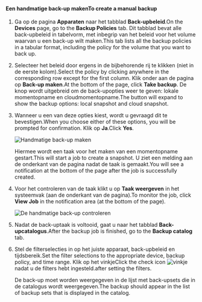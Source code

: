 
<!--author=SharS last changed: 9/15/15-->


#### <a name="to-create-a-manual-backup"></a><span data-ttu-id="fa645-101">Een handmatige back-up maken</span><span class="sxs-lookup"><span data-stu-id="fa645-101">To create a manual backup</span></span>
1. <span data-ttu-id="fa645-102">Ga op de pagina **Apparaten** naar het tabblad **Back-upbeleid**.</span><span class="sxs-lookup"><span data-stu-id="fa645-102">On the **Devices** page, go to the **Backup Policies** tab.</span></span> <span data-ttu-id="fa645-103">Dit tabblad bevat alle back-upbeleid in tabelvorm, met inbegrip van het beleid voor het volume waarvan u een back-up wilt maken.</span><span class="sxs-lookup"><span data-stu-id="fa645-103">This tab lists all the backup policies in a tabular format, including the policy for the volume that you want to back up.</span></span>
2. <span data-ttu-id="fa645-104">Selecteer het beleid door ergens in de bijbehorende rij te klikken (niet in de eerste kolom).</span><span class="sxs-lookup"><span data-stu-id="fa645-104">Select the policy by clicking anywhere in the corresponding row except for the first column.</span></span> <span data-ttu-id="fa645-105">Klik onder aan de pagina op **Back-up maken**.</span><span class="sxs-lookup"><span data-stu-id="fa645-105">At the bottom of the page, click **Take backup**.</span></span> <span data-ttu-id="fa645-106">De knop wordt uitgebreid om de back-upopties weer te geven: lokale momentopname en cloudmomentopname.</span><span class="sxs-lookup"><span data-stu-id="fa645-106">The button will expand to show the backup options: local snapshot and cloud snapshot.</span></span> 
3. <span data-ttu-id="fa645-107">Wanneer u een van deze opties kiest, wordt u gevraagd dit te bevestigen.</span><span class="sxs-lookup"><span data-stu-id="fa645-107">When you choose either of these options, you will be prompted for confirmation.</span></span> <span data-ttu-id="fa645-108">Klik op **Ja**.</span><span class="sxs-lookup"><span data-stu-id="fa645-108">Click **Yes**.</span></span> 
   
    ![Handmatige back-up maken](./media/storsimple-create-manual-backup/HCS_CreateManualBackup1-include.png)
   
    <span data-ttu-id="fa645-110">Hiermee wordt een taak voor het maken van een momentopname gestart.</span><span class="sxs-lookup"><span data-stu-id="fa645-110">This will start a job to create a snapshot.</span></span> <span data-ttu-id="fa645-111">U ziet een melding aan de onderkant van de pagina nadat de taak is gemaakt.</span><span class="sxs-lookup"><span data-stu-id="fa645-111">You will see a notification at the bottom of the page after the job is successfully created.</span></span>
4. <span data-ttu-id="fa645-112">Voor het controleren van de taak klikt u op **Taak weergeven** in het systeemvak (aan de onderkant van de pagina).</span><span class="sxs-lookup"><span data-stu-id="fa645-112">To monitor the job, click **View Job** in the notification area (at the bottom of the page).</span></span> 
   
    ![De handmatige back-up controleren](./media/storsimple-create-manual-backup/HCS_CreateManualBackup2-include.png)
5. <span data-ttu-id="fa645-114">Nadat de back-uptaak is voltooid, gaat u naar het tabblad **Back-upcatalogus**.</span><span class="sxs-lookup"><span data-stu-id="fa645-114">After the backup job is finished, go to the **Backup catalog** tab.</span></span>
6. <span data-ttu-id="fa645-115">Stel de filterselecties in op het juiste apparaat, back-upbeleid en tijdsbereik.</span><span class="sxs-lookup"><span data-stu-id="fa645-115">Set the filter selections to the appropriate device, backup policy, and time range.</span></span> <span data-ttu-id="fa645-116">Klik op het vinkje</span><span class="sxs-lookup"><span data-stu-id="fa645-116">Click the check icon</span></span> ![vinkje](./media/storsimple-create-manual-backup/HCS_CheckIcon-include.png) <span data-ttu-id="fa645-118">nadat u de filters hebt ingesteld.</span><span class="sxs-lookup"><span data-stu-id="fa645-118">after setting the filters.</span></span>
   
   <span data-ttu-id="fa645-119">De back-up moet worden weergegeven in de lijst met back-upsets die in de catalogus wordt weergegeven.</span><span class="sxs-lookup"><span data-stu-id="fa645-119">The backup should appear in the list of backup sets that is displayed in the catalog.</span></span>

